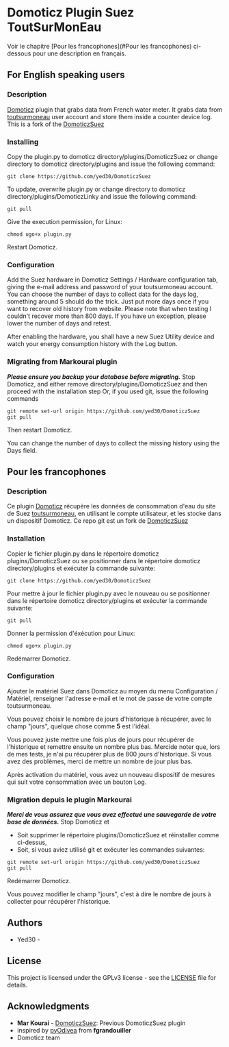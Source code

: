 
# Domoticz Plugin Suez ToutSurMonEau
Voir le chapitre [Pour les francophones](#Pour les francophones) ci-dessous pour une description en français.

## For English speaking users
### Description

[Domoticz](https://domoticz.com) plugin that grabs data from French water meter. It grabs data from [toutsurmoneau](https://www.toutsurmoneau.fr) user account and store them inside a counter device log.
This is a fork of the [DomoticzSuez](https://github.com/Markourai/DomoticzSuez)


### Installing

Copy the plugin.py to domoticz directory/plugins/DomoticzSuez or change directory to domoticz directory/plugins and issue the following command:

```
git clone https://github.com/yed30/DomoticzSuez
```

To update, overwrite plugin.py or change directory to domoticz directory/plugins/DomoticzLinky and issue the following command:
```
git pull
```

Give the execution permission, for Linux:
```
chmod ugo+x plugin.py
```

Restart Domoticz.

### Configuration

Add the Suez hardware in Domoticz Settings / Hardware configuration tab, giving the e-mail address and password of your toutsurmoneau account. You can choose the number of days to collect data for the days log, something around 5 should do the trick. Just put more days once if you want to recover old history from website. Please note that when testing I couldn't recover more than 800 days. If you have un exception, please lower the number of days and retest.

After enabling the hardware, you shall have a new Suez Utility device and watch your energy consumption history with the Log button.

### Migrating from Markourai plugin
***Please ensure you backup your database before migrating.***
Stop Domoticz, and either remove directory/plugins/DomoticzSuez and then proceed with the installation step
Or, if you used git, issue the following commands
```
git remote set-url origin https://github.com/yed30/DomoticzSuez
git pull

```
Then restart Domoticz. 

You can change the number of days to collect the missing history using the Days field.

## Pour les francophones
### Description

Ce plugin [Domoticz](https://domoticz.com) récupère les données de consommation d'eau du site de Suez [toutsurmoneau](https://www.toutsurmoneau.fr), en utilisant le compte utilisateur, et les stocke dans un dispositif Domoticz.
Ce repo git est un fork de [DomoticzSuez](https://github.com/Markourai/DomoticzSuez)


### Installation

Copier le fichier plugin.py dans le répertoire domoticz plugins/DomoticzSuez ou se positionner dans le répertoire domoticz directory/plugins et exécuter la commande suivante:

```
git clone https://github.com/yed30/DomoticzSuez
```

Pour mettre à jour le fichier plugin.py avec le nouveau ou se positionner dans le répertoire domoticz directory/plugins et exécuter la commande suivante:
```
git pull
```

Donner la permission d'éxécution pour Linux:
```
chmod ugo+x plugin.py
```

Redémarrer Domoticz.

### Configuration

Ajouter le matériel Suez dans Domoticz au moyen du menu Configuration / Matériel, renseigner l'adresse e-mail et le mot de passe de votre compte toutsurmoneau. 

Vous pouvez choisir le nombre de jours d'historique à récupérer, avec le champ "jours", quelque chose comme **5** est l'idéal. 

Vous pouvez juste mettre une fois plus de jours pour récupérer de l'historique et remettre ensuite un nombre plus bas. Mercide noter que, lors de mes tests, je n'ai pu récupérer plus de 800 jours d'historique. Si vous avez des problèmes, merci de mettre un nombre de jour plus bas.

Après activation du matériel, vous avez un nouveau dispositif de mesures qui suit votre consommation avec un bouton Log.

### Migration depuis le plugin Markourai
***Merci de vous assurez que vous avez effectué une sauvegarde de votre base de données.***
Stop Domoticz et 
* Soit supprimer le répertoire  plugins/DomoticzSuez et réinstaller comme ci-dessus,
* Soit, si vous aviez utilisé git et exécuter les commandes suivantes:
```
git remote set-url origin https://github.com/yed30/DomoticzSuez
git pull

```
Redémarrer Domoticz.

Vous pouvez modifier le champ "jours", c'est à dire le nombre de jours à collecter pour récupérer l'historique.

## Authors
* Yed30 - 


## License

This project is licensed under the GPLv3 license - see the [LICENSE](LICENSE) file for details.

## Acknowledgments
* **Mar Kourai** - [DomoticzSuez](https://github.com/Markourai/DomoticzSuez): Previous DomoticzSuez plugin
* inspired by [pyOdivea](https://github.com/fgrandouiller/pyOdivea) from **fgrandouiller**
* Domoticz team
 
